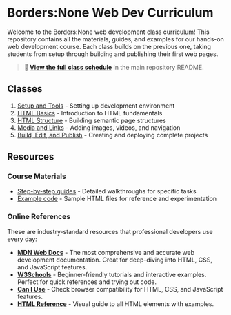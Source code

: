 # Borders:None Web Dev Curriculum

Welcome to the Borders:None web development class curriculum! This repository contains all the materials, guides, and examples for our hands-on web development course. Each class builds on the previous one, taking students from setup through building and publishing their first web pages.

> **📅 [View the full class schedule](../README.md#-class-schedule)** in the main repository README.

## Classes

1. [Setup and Tools](./class1-setup-and-tools.md) - Setting up development environment
2. [HTML Basics](./class2-html-basics.md) - Introduction to HTML fundamentals
3. [HTML Structure](./class3-html-structure.md) - Building semantic page structures
4. [Media and Links](./class4-media-and-links.md) - Adding images, videos, and navigation
5. [Build, Edit, and Publish](./class5-build-edit-publish.md) - Creating and deploying complete projects

## Resources

### Course Materials
- [Step-by-step guides](./steps/) - Detailed walkthroughs for specific tasks
- [Example code](../src/) - Sample HTML files for reference and experimentation

### Online References
These are industry-standard resources that professional developers use every day:

- **[MDN Web Docs](https://developer.mozilla.org/)** - The most comprehensive and accurate web development documentation. Great for deep-diving into HTML, CSS, and JavaScript features.
- **[W3Schools](https://www.w3schools.com/)** - Beginner-friendly tutorials and interactive examples. Perfect for quick references and trying out code.
- **[Can I Use](https://caniuse.com/)** - Check browser compatibility for HTML, CSS, and JavaScript features.
- **[HTML Reference](https://htmlreference.io/)** - Visual guide to all HTML elements with examples.
